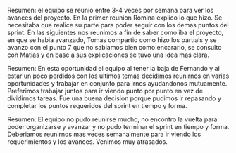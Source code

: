 Resumen: el equipo se reunio entre 3-4 veces por semana para ver los avances del proyecto. En la primer reunion Romina explico lo que hizo. Se necesitaba que realice su parte para poder seguir con los demas puntos del sprint. En las siguientes nos reunimos a fin de saber como iba el proyecto, en que se habia avanzado, Tomas compartio como hizo los partials y se avanzo con el punto 7 que no sabiamos bien como encararlo, se consulto con Matias y en base a sus explicaciones se tuvo una idea mas clara.

Resumen: En esta oportunidad el equipo al tener la baja de Fernando y al estar un poco perdidos con los ultimos temas decidimos reunirnos en varias oportunidades y trabajar en conjunto para irnos ayudandonos mutuamente. Preferimos trabajar juntos para ir viendo punto por punto en vez de dividirnos tareas. Fue una buena decision porque pudimos ir repasando y completar los puntos requeridos del sprint en tiempo y forma.

Resumen: El equipo no pudo reunirse mucho, no encontro la vuelta para poder organizarse y avanzar y no pudo terminar el sprint en tiempo y forma. Deberiamos reunirnos mas veces semanalmente para ir viendo los requerimientos y los avances. Venimos muy atrasados.